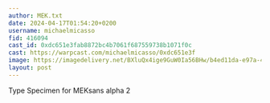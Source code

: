 ```yaml
---
author: MEK.txt
date: 2024-04-17T01:54:20+0200
username: michaelmicasso
fid: 416094
cast_id: 0xdc651e3fab8872bc4b7061f687559738b1071f0c
cast: https://warpcast.com/michaelmicasso/0xdc651e3f
image: https://imagedelivery.net/BXluQx4ige9GuW0Ia56BHw/b4ed11da-e97a-4987-bd85-d641253d3300/original
layout: post
---
```

Type Specimen for MEKsans alpha 2  

<img src='https://imagedelivery.net/BXluQx4ige9GuW0Ia56BHw/b4ed11da-e97a-4987-bd85-d641253d3300/original' alt='' referrerpolicy='no-referrer'/>